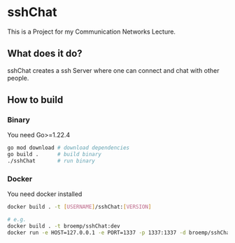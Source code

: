 # sshChat

This is a Project for my Communication Networks Lecture.

## What does it do?

sshChat creates a ssh Server where one can connect and chat with other people.

## How to build

### Binary

You need Go>=1.22.4

```bash
go mod download # download dependencies
go build .      # build binary
./sshChat       # run binary
```

### Docker

You need docker installed

```bash
docker build . -t [USERNAME]/sshChat:[VERSION]

# e.g.
docker build . -t broemp/sshChat:dev
docker run -e HOST=127.0.0.1 -e PORT=1337 -p 1337:1337 -d broemp/sshChat:dev
```
